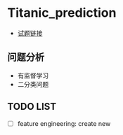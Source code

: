 # Titanic_prediction

* [试题链接](https://www.kaggle.com/competitions/titanic/overview)


## 问题分析

* 有监督学习
* 二分类问题

## TODO LIST

* [ ] feature engineering: create new
